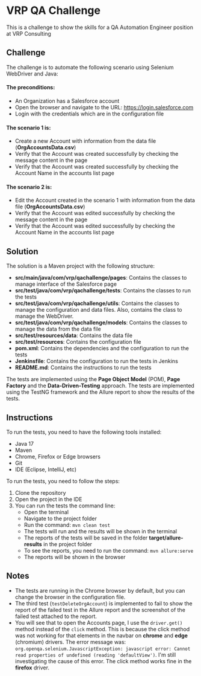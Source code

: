 # VRP QA Challenge
This is a challenge to show the skills for a QA Automation Engineer position at VRP Consulting

## Challenge
The challenge is to automate the following scenario using Selenium WebDriver and Java:

#### The preconditions:
- An Organization has a Salesforce account
- Open the browser and navigate to the URL: https://login.salesforce.com
- Login with the credentials which are in the configuration file

#### The scenario 1 is:
- Create a new Account with information from the data file (**OrgAccountsData.csv**)
- Verify that the Account was created successfully by checking the message content in the page
- Verify that the Account was created successfully by checking the Account Name in the accounts list page

#### The scenario 2 is:
- Edit the Account created in the scenario 1 with information from the data file (**OrgAccountsData.csv**)
- Verify that the Account was edited successfully by checking the message content in the page
- Verify that the Account was edited successfully by checking the Account Name in the accounts list page

## Solution
The solution is a Maven project with the following structure:
- **src/main/java/com/vrp/qachallenge/pages**: Contains the classes to manage interface of the Salesforce page
- **src/test/java/com/vrp/qachallenge/tests**: Contains the classes to run the tests
- **src/test/java/com/vrp/qachallenge/utils**: Contains the classes to manage the configuration and data files. Also, contains the class to manage the WebDriver. 
- **src/test/java/com/vrp/qachallenge/models**: Contains the classes to manage the data from the data file 
- **src/test/resources/data**: Contains the data file
- **src/test/resources**: Contains the configuration file
- **pom.xml**: Contains the dependencies and the configuration to run the tests
- **Jenkinsfile**: Contains the configuration to run the tests in Jenkins
- **README.md**: Contains the instructions to run the tests

The tests are implemented using the **Page Object Model** (POM), **Page Factory** and the **Data-Driven-Testing** approach. The tests are implemented using the TestNG framework and the Allure report to show the results of the tests.

## Instructions
To run the tests, you need to have the following tools installed:
- Java 17
- Maven
- Chrome, Firefox or Edge browsers
- Git
- IDE (Eclipse, IntelliJ, etc)

To run the tests, you need to follow the steps:
1. Clone the repository
2. Open the project in the IDE
3. You can run the tests the command line:
   - Open the terminal
   - Navigate to the project folder
   - Run the command: `mvn clean test`
   - The tests will run and the results will be shown in the terminal
   - The reports of the tests will be saved in the folder **target/allure-results** in the project folder
   - To see the reports, you need to run the command: `mvn allure:serve`
   - The reports will be shown in the browser

## Notes
- The tests are running in the Chrome browser by default, but you can change the browser in the configuration file.
- The third test (`testDeleteOrgAccount`) is implemented to fail to show the report of the failed test in the Allure report and the screenshot of the failed test attached to the report.
- You will see that to open the Accounts page, I use the `driver.get()` method instead of the `click` method. This is because the click method was not working for that elements in the navbar on **chrome** and **edge** (chromium) drivers. The error message was: `org.openqa.selenium.JavascriptException: javascript error: Cannot read properties of undefined (reading 'defaultView')`. I'm still investigating the cause of this error. The click method works fine in the **firefox** driver. 
